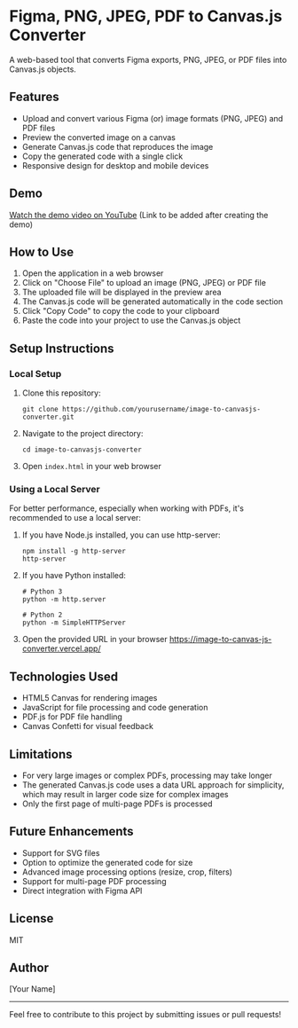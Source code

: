 # Figma, PNG, JPEG, PDF to Canvas.js Converter

A web-based tool that converts Figma exports, PNG, JPEG, or PDF files into Canvas.js objects.

## Features

- Upload and convert various Figma (or) image formats (PNG, JPEG) and PDF files
- Preview the converted image on a canvas
- Generate Canvas.js code that reproduces the image
- Copy the generated code with a single click
- Responsive design for desktop and mobile devices

## Demo

[Watch the demo video on YouTube](#) (Link to be added after creating the demo)

## How to Use

1. Open the application in a web browser
2. Click on "Choose File" to upload an image (PNG, JPEG) or PDF file
3. The uploaded file will be displayed in the preview area
4. The Canvas.js code will be generated automatically in the code section
5. Click "Copy Code" to copy the code to your clipboard
6. Paste the code into your project to use the Canvas.js object

## Setup Instructions

### Local Setup

1. Clone this repository:
   ```
   git clone https://github.com/yourusername/image-to-canvasjs-converter.git
   ```

2. Navigate to the project directory:
   ```
   cd image-to-canvasjs-converter
   ```

3. Open `index.html` in your web browser

### Using a Local Server

For better performance, especially when working with PDFs, it's recommended to use a local server:

1. If you have Node.js installed, you can use http-server:
   ```
   npm install -g http-server
   http-server
   ```

2. If you have Python installed:
   ```
   # Python 3
   python -m http.server
   
   # Python 2
   python -m SimpleHTTPServer
   ```

3. Open the provided URL in your browser https://image-to-canvas-js-converter.vercel.app/

## Technologies Used

- HTML5 Canvas for rendering images
- JavaScript for file processing and code generation
- PDF.js for PDF file handling
- Canvas Confetti for visual feedback

## Limitations

- For very large images or complex PDFs, processing may take longer
- The generated Canvas.js code uses a data URL approach for simplicity, which may result in larger code size for complex images
- Only the first page of multi-page PDFs is processed

## Future Enhancements

- Support for SVG files
- Option to optimize the generated code for size
- Advanced image processing options (resize, crop, filters)
- Support for multi-page PDF processing
- Direct integration with Figma API

## License

MIT

## Author

[Your Name]

---

Feel free to contribute to this project by submitting issues or pull requests!
